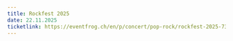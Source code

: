 ```yaml
---
title: Rockfest 2025
date: 22.11.2025
ticketlink: https://eventfrog.ch/en/p/concert/pop-rock/rockfest-2025-7371478585519926900.html
---
```

